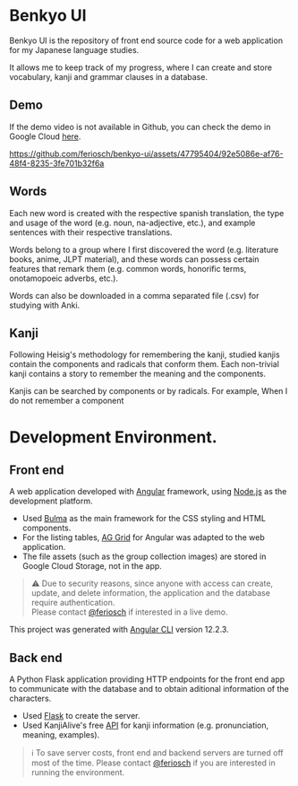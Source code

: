 # Benkyo UI

Benkyo UI is the repository of front end source code for a web application for my Japanese language studies.

It allows me to keep track of my progress, where I can create and store vocabulary, kanji and grammar clauses in a database.

## Demo

If the demo video is not available in Github, you can check the demo in Google Cloud [here](https://storage.googleapis.com/benkyo/github/demo1.mp4).

https://github.com/feriosch/benkyo-ui/assets/47795404/92e5086e-af76-48f4-8235-3fe701b32f6a

## Words

Each new word is created with the respective spanish translation, the type and usage of the word (e.g. noun, na-adjective, etc.), and example sentences with their respective translations.

Words belong to a group where I first discovered the word (e.g. literature books, anime, JLPT material), and these words can possess certain features that remark them (e.g. common words, honorific terms, onotamopoeic adverbs, etc.).

Words can also be downloaded in a comma separated file (.csv) for studying with Anki.

## Kanji

Following Heisig's methodology for remembering the kanji, studied kanjis contain the components and radicals that conform them. Each non-trivial kanji contains a story to remember the meaning and the components.

Kanjis can be searched by components or by radicals. For example, When I do not remember a component


# Development Environment.

## Front end

A web application developed with [Angular](https://angular.io/guide/what-is-angular) framework, using [Node.js](https://nodejs.org/en/about) as the development platform.
- Used [Bulma](https://bulma.io/) as the main framework for the CSS styling and HTML components.
- For the listing tables, [AG Grid](https://www.ag-grid.com/) for Angular was adapted to the web application.
- The file assets (such as the group collection images) are stored in Google Cloud Storage, not in the app.

> ⚠️ Due to security reasons, since anyone with access can create, update, and delete information, the application and the database require authentication.  
Please contact [@feriosch](https://github.com/feriosch) if interested in a live demo.

This project was generated with [Angular CLI](https://github.com/angular/angular-cli) version 12.2.3.

## Back end

A Python Flask application providing HTTP endpoints for the front end app to communicate with the database and to obtain aditional information of the characters.
- Used [Flask](https://flask.palletsprojects.com/en/2.0.x/) to create the server.
- Used KanjiAlive's free [API](https://rapidapi.com/KanjiAlive/api/learn-to-read-and-write-japanese-kanji/details) for kanji information (e.g. pronunciation, meaning, examples).

> ℹ️ To save server costs, front end and backend servers are turned off most of the time. 
Please contact [@feriosch](https://github.com/feriosch) if you are interested in running the environment.
